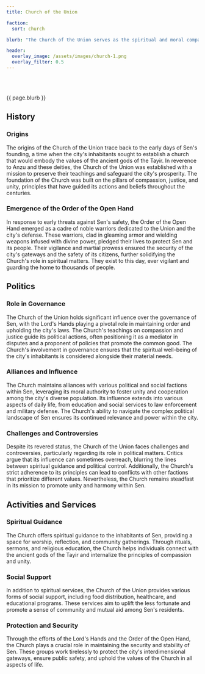 ```yaml
---
title: Church of the Union

faction: 
  sort: church

blurb: "The Church of the Union serves as the spiritual and moral compass of Sen, dedicated to fostering unity among the city's diverse inhabitants, promoting peace, and providing support to those in need. Guided by the teachings of Anzu and other ancient pantheon of the Tayir, the Church emphasizes compassion, cooperation, and the importance of maintaining harmony in a bustling, multifaceted metropolis. The Church's enforcers, known as the Lord's Hands, uphold these principles, ensuring the sanctity of Sen's interdimensional gateways and playing a crucial role in the city's governance and spiritual life."

header:
  overlay_image: /assets/images/church-1.png
  overlay_filter: 0.5
---
```


<h1 id="overview" style="visibility: hidden; margin: 0px; padding: 0px;">Overview</h1>

{{ page.blurb }}

<!--more-->

## History

### Origins
The origins of the Church of the Union trace back to the early days of Sen's founding, a time when the city's inhabitants sought to establish a church that would embody the values of the ancient gods of the Tayir. In reverence to Anzu and these deities, the Church of the Union was established with a mission to preserve their teachings and safeguard the city's prosperity. The foundation of the Church was built on the pillars of compassion, justice, and unity, principles that have guided its actions and beliefs throughout the centuries.

### Emergence of the Order of the Open Hand
In response to early threats against Sen's safety, the Order of the Open Hand emerged as a cadre of noble warriors dedicated to the Union and the city's defense. These warriors, clad in gleaming armor and wielding weapons infused with divine power, pledged their lives to protect Sen and its people. Their vigilance and martial prowess ensured the security of the city's gateways and the safety of its citizens, further solidifying the Church's role in spiritual matters. They exist to this day, ever vigilant and guarding the home to thousands of people.

## Politics

### Role in Governance
The Church of the Union holds significant influence over the governance of Sen, with the Lord's Hands playing a pivotal role in maintaining order and upholding the city's laws. The Church's teachings on compassion and justice guide its political actions, often positioning it as a mediator in disputes and a proponent of policies that promote the common good. The Church's involvement in governance ensures that the spiritual well-being of the city's inhabitants is considered alongside their material needs.

### Alliances and Influence
The Church maintains alliances with various political and social factions within Sen, leveraging its moral authority to foster unity and cooperation among the city's diverse population. Its influence extends into various aspects of daily life, from education and social services to law enforcement and military defense. The Church's ability to navigate the complex political landscape of Sen ensures its continued relevance and power within the city.

### Challenges and Controversies
Despite its revered status, the Church of the Union faces challenges and controversies, particularly regarding its role in political matters. Critics argue that its influence can sometimes overreach, blurring the lines between spiritual guidance and political control. Additionally, the Church's strict adherence to its principles can lead to conflicts with other factions that prioritize different values. Nevertheless, the Church remains steadfast in its mission to promote unity and harmony within Sen.

## Activities and Services
### Spiritual Guidance
The Church offers spiritual guidance to the inhabitants of Sen, providing a space for worship, reflection, and community gatherings. Through rituals, sermons, and religious education, the Church helps individuals connect with the ancient gods of the Tayir and internalize the principles of compassion and unity.

### Social Support
In addition to spiritual services, the Church of the Union provides various forms of social support, including food distribution, healthcare, and educational programs. These services aim to uplift the less fortunate and promote a sense of community and mutual aid among Sen's residents.

### Protection and Security
Through the efforts of the Lord's Hands and the Order of the Open Hand, the Church plays a crucial role in maintaining the security and stability of Sen. These groups work tirelessly to protect the city's interdimensional gateways, ensure public safety, and uphold the values of the Church in all aspects of life.